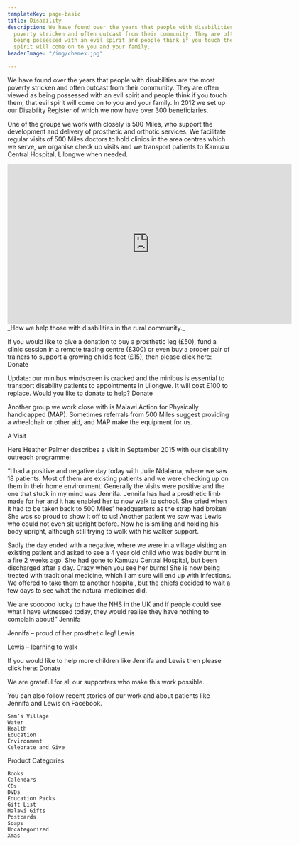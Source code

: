 ```yaml
---
templateKey: page-basic
title: Disability
description: We have found over the years that people with disabilities are the most
  poverty stricken and often outcast from their community. They are often viewed as
  being possessed with an evil spirit and people think if you touch them, that evil
  spirit will come on to you and your family.
headerImage: "/img/chemex.jpg"

---
```

We have found over the years that people with disabilities are the most poverty stricken and often outcast from their community. They are often viewed as being possessed with an evil spirit and people think if you touch them, that evil spirit will come on to you and your family. In 2012 we set up our Disability Register of which we now have over 300 beneficiaries.

One of the groups we work with closely is 500 Miles, who support the development and delivery of prosthetic and orthotic services. We facilitate regular visits of 500 Miles doctors to hold clinics in the area centres which we serve, we organise check up visits and we transport patients to Kamuzu Central Hospital, Lilongwe when needed.

<iframe src="https://player.vimeo.com/video/161765681" width="640" height="360" frameborder="0" allow="autoplay; fullscreen; picture-in-picture" allowfullscreen></iframe>
_How we help those with disabilities in the rural community._

If you would like to give a donation to buy a prosthetic leg (£50), fund a clinic session in a remote trading centre (£300) or even buy a proper pair of trainers to support a growing child’s feet (£15), then please click here:
Donate

Update: our minibus windscreen is cracked and the minibus is essential to transport disability patients to appointments in Lilongwe. It will cost £100 to replace. Would you like to donate to help?
Donate

Another group we work close with is Malawi Action for Physically handicapped (MAP). Sometimes referrals from 500 Miles suggest providing a wheelchair or other aid, and MAP make the equipment for us.

A Visit

Here Heather Palmer describes a visit in September 2015 with our disability outreach programme:

“I had a positive and negative day today with Julie Ndalama, where we saw 18 patients. Most of them are existing patients and we were checking up on them in their home environment. Generally the visits were positive and the one that stuck in my mind was Jennifa. Jennifa has had a prosthetic limb made for her and it has enabled her to now walk to school. She cried when it had to be taken back to 500 Miles’ headquarters as the strap had broken! She was so proud to show it off to us! Another patient we saw was Lewis who could not even sit upright before. Now he is smiling and holding his body upright, although still trying to walk with his walker support.

Sadly the day ended with a negative, where we were in a village visiting an existing patient and asked to see a 4 year old child who was badly burnt in a fire 2 weeks ago. She had gone to Kamuzu Central Hospital, but been discharged after a day. Crazy when you see her burns! She is now being treated with traditional medicine, which I am sure will end up with infections. We offered to take them to another hospital, but the chiefs decided to wait a few days to see what the natural medicines did.

We are soooooo lucky to have the NHS in the UK and if people could see what I have witnessed today, they would realise they have nothing to complain about!”
Jennifa

Jennifa – proud of her prosthetic leg!
Lewis

Lewis – learning to walk

If you would like to help more children like Jennifa and Lewis then please click here:
Donate

We are grateful for all our supporters who make this work possible.

You can also follow recent stories of our work and about patients like Jennifa and Lewis on Facebook.

    Sam’s Village
    Water
    Health
    Education
    Environment
    Celebrate and Give

Product Categories

    Books
    Calendars
    CDs
    DVDs
    Education Packs
    Gift List
    Malawi Gifts
    Postcards
    Soaps
    Uncategorized
    Xmas